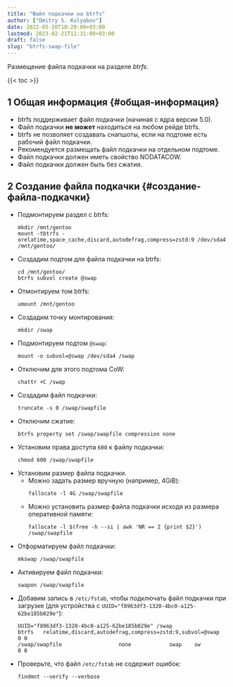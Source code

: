 ```yaml
---
title: "Файл подкачки на btrfs"
author: ["Dmitry S. Kulyabov"]
date: 2022-05-20T10:29:00+03:00
lastmod: 2023-02-21T11:31:00+03:00
draft: false
slug: "btrfs-swap-file"
---
```


Размещение файла подкачки на разделе _btrfs_.

<!--more-->

{{< toc >}}


## <span class="section-num">1</span> Общая информация {#общая-информация}

-   btrfs поддерживает файл подкачки (начиная с ядра версии 5.0).
-   Файл подкачки **не может** находиться на любом рейде btrfs.
-   btrfs не позволяет создавать снапшоты, если на подтоме есть рабочий файл подкачки.
-   Рекомендуется размещать файл подкачки на отдельном подтоме.
-   Файл подкачки должен иметь свойство NODATACOW.
-   Файл подкачки должен быть без сжатия.


## <span class="section-num">2</span> Создание файла подкачки {#создание-файла-подкачки}

-   Подмонтируем раздел с btrfs:
    ```shell
    mkdir /mnt/gentoo
    mount -tbtrfs -orelatime,space_cache,discard,autodefrag,compress=zstd:9 /dev/sda4 /mnt/gentoo/
    ```
-   Создадим подтом для файла подкачки на btrfs:
    ```shell
    cd /mnt/gentoo/
    btrfs subvol create @swap
    ```
-   Отмонтируем том btrfs:
    ```shell
    umount /mnt/gentoo
    ```
-   Создадим точку монтирования:
    ```shell
    mkdir /swap
    ```
-   Подмонтируем подтом `@swap`:
    ```shell
    mount -o subvol=@swap /dev/sda4 /swap
    ```
-   Отключим для этого подтома CoW:
    ```shell
    chattr +C /swap
    ```
-   Создадим файл подкачки:
    ```shell
    truncate -s 0 /swap/swapfile
    ```
-   Отключим сжатие:
    ```shell
    btrfs property set /swap/swapfile compression none
    ```
-   Установим права доступа `600` к файлу подкачки:
    ```shell
    chmod 600 /swap/swapfile
    ```
-   Установим размер файла подкачки.
    -   Можно задать размер вручную (например, 4GiB):
        ```shell
        fallocate -l 4G /swap/swapfile
        ```
    -   Можно установить размер файла подкачки исходя из размера оперативной памяти:
        ```shell
        fallocate -l $(free -h --si | awk 'NR == 2 {print $2}') /swap/swapfile
        ```
-   Отформатируем файл подкачки:
    ```shell
    mkswap /swap/swapfile
    ```
-   Активируем файл подкачки:
    ```shell
    swapon /swap/swapfile
    ```
-   Добавим запись в `/etc/fstab`, чтобы подключать файл подкачки при загрузке (для устройства с `UUID="f8963df3-1320-4bc0-a125-62be185b029e"`):
    ```conf-unix
    UUID="f8963df3-1320-4bc0-a125-62be185b029e"	/swap               btrfs   relatime,discard,autodefrag,compress=zstd:9,subvol=@swap    0 0
    /swap/swapfile					none		    swap    sw								0 0
    ```
-   Проверьте, что файл `/etc/fstab` не содержит ошибок:
    ```shell
    findmnt --verify --verbose
    ```
